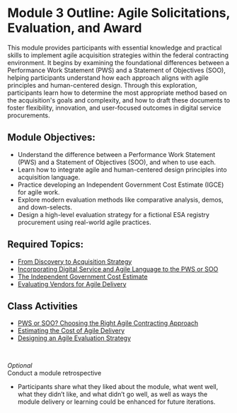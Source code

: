 # Module 3 Outline: Agile Solicitations, Evaluation, and Award 
This module provides participants with essential knowledge and practical skills to implement agile acquisition strategies within the federal contracting environment. It begins by examining the foundational differences between a Performance Work Statement (PWS) and a Statement of Objectives (SOO), helping participants understand how each approach aligns with agile principles and human-centered design. Through this exploration, participants learn how to determine the most appropriate method based on the acquisition's goals and complexity, and how to draft these documents to foster flexibility, innovation, and user-focused outcomes in digital service procurements.

## Module Objectives: 
- Understand the difference between a Performance Work Statement (PWS) and a Statement of Objectives (SOO), and when to use each.
- Learn how to integrate agile and human-centered design principles into acquisition language.
- Practice developing an Independent Government Cost Estimate (IGCE) for agile work.
- Explore modern evaluation methods like comparative analysis, demos, and down-selects.
- Design a high-level evaluation strategy for a fictional ESA registry procurement using real-world agile practices.

## Required Topics:
- [From Discovery to Acquisition Strategy](https://github.com/usds/ditap-curriculum-update/blob/main/3_Curriculum/3C_DITAP-Adaptation-Curriculum/3C.1_DITAP-Product-Thinking-And-Acquistions-Curriculum/Module%203/From%20Discovery%20to%20Acquisition%20Strategy.md) 
- [Incorporating Digital Service and Agile Language to the PWS or SOO](https://github.com/usds/ditap-curriculum-update/blob/main/3_Curriculum/3C_DITAP-Adaptation-Curriculum/3C.1_DITAP-Product-Thinking-And-Acquistions-Curriculum/Module%203/Incorporating%20Digital%20Service%20and%20Agile%20Language%20into%20the%20PWS%20or%20SOO.md)
- [The Independent Government Cost Estimate](https://github.com/usds/ditap-curriculum-update/blob/main/3_Curriculum/3C_DITAP-Adaptation-Curriculum/3C.1_DITAP-Product-Thinking-And-Acquistions-Curriculum/Module%203/The%20Independent%20Government%20Cost%20Estimate%20(IGCE).md)
- [Evaluating Vendors for Agile Delivery](https://github.com/usds/ditap-curriculum-update/blob/main/3_Curriculum/3C_DITAP-Adaptation-Curriculum/3C.1_DITAP-Product-Thinking-And-Acquistions-Curriculum/Module%203/Evaluating%20Vendors%20for%20Agile%20Delivery.md) 

## Class Activities 
- [PWS or SOO? Choosing the Right Agile Contracting Approach](https://github.com/usds/ditap-curriculum-update/blob/main/3_Curriculum/3C_DITAP-Adaptation-Curriculum/3C.1_DITAP-Product-Thinking-And-Acquistions-Curriculum/Module%203/Class%20Activity%3A%20PWS%20or%20SOO%3F%20Choosing%20the%20Right%20Agile%20Contracting%20Approach.md)
- [Estimating the Cost of Agile Delivery](https://github.com/usds/ditap-curriculum-update/blob/main/3_Curriculum/3C_DITAP-Adaptation-Curriculum/3C.1_DITAP-Product-Thinking-And-Acquistions-Curriculum/Module%203/Class%20Activity%3A%20Estimating%20the%20Cost%20of%20Agile%20Delivery.md)
- [Designing an Agile Evaluation Strategy](https://github.com/usds/ditap-curriculum-update/blob/main/3_Curriculum/3C_DITAP-Adaptation-Curriculum/3C.1_DITAP-Product-Thinking-And-Acquistions-Curriculum/Module%203/Class%20Activity%3A%20Designing%20an%20Agile%20Evaluation%20Strategy.md)

<br>

_Optional_ </br> 
Conduct a module retrospective
- Participants share what they liked about the module, what went well, what they didn’t like, and what didn’t go well, as well as ways the module delivery or learning could be enhanced for future iterations. 
